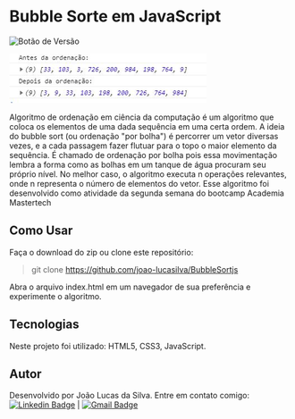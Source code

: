 
# Bubble Sorte em JavaScript

![Botão de Versão](https://img.shields.io/badge/Version-2.0-blue)
 
 ![Exemplo do algoritmo bubble sort](https://github.com/joao-lucasilva/BubbleSortjs/blob/master/assets/screenshot.JPG)

Algoritmo de ordenação em ciência da computação é um algoritmo que coloca os elementos de uma dada sequência em uma certa ordem.
A ideia do bubble sort (ou ordenação "por bolha") é percorrer um vetor diversas vezes, e a cada passagem fazer flutuar para o topo o maior elemento da sequência. É chamado de ordenação por bolha pois essa movimentação lembra a forma como as bolhas em um tanque de água procuram seu próprio nível. 
No melhor caso, o algoritmo executa n operações relevantes, onde n representa o número de elementos do vetor.
Esse algoritmo foi desenvolvido como atividade da segunda semana do bootcamp Academia Mastertech
## Como Usar
Faça o download do zip ou clone este repositório:
> git clone https://github.com/joao-lucasilva/BubbleSortjs

Abra o arquivo index.html em um navegador de sua preferência e experimente o algoritmo.

## Tecnologias
Neste projeto foi utilizado:
	 HTML5,
	 CSS3,
	 JavaScript.

## Autor
Desenvolvido por João Lucas da Silva.
Entre em contato comigo:
 [![Linkedin Badge](https://img.shields.io/badge/-JoaoLucas-blue?style=flat-square&logo=Linkedin&logoColor=white&link=https://www.linkedin.com/in/tgmarinho/)]([https://www.linkedin.com/in/joaolucassilva-812819165/](https://www.linkedin.com/in/joaolucassilva-812819165/)) | [![Gmail Badge](https://img.shields.io/badge/-joao.lsilva1198@gmail.com-c14438?style=flat-square&logo=Gmail&logoColor=white&link=mailto:tgmarinho@gmail.com)](mailto:joao.lsilva1198@gmail.com)
